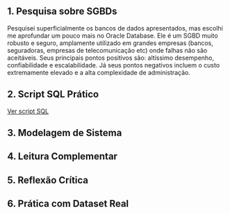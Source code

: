 ## 1. Pesquisa sobre SGBDs
Pesquisei superficialmente os bancos de dados apresentados, mas escolhi me aprofundar um pouco mais no Oracle Database. Ele é um SGBD muito robusto e seguro, amplamente utilizado em grandes empresas (bancos, seguradoras, empresas de telecomunicação etc) onde falhas não são aceitáveis. Seus principais pontos positivos são: altíssimo desempenho, confiabilidade e escalabilidade. Já seus pontos negativos incluem o custo extremamente elevado e a alta complexidade de administração.

## 2. Script SQL Prático
[Ver script SQL](2.script_sql_pratico.sql)

## 3. Modelagem de Sistema

## 4. Leitura Complementar

## 5. Reflexão Crítica

## 6. Prática com Dataset Real
